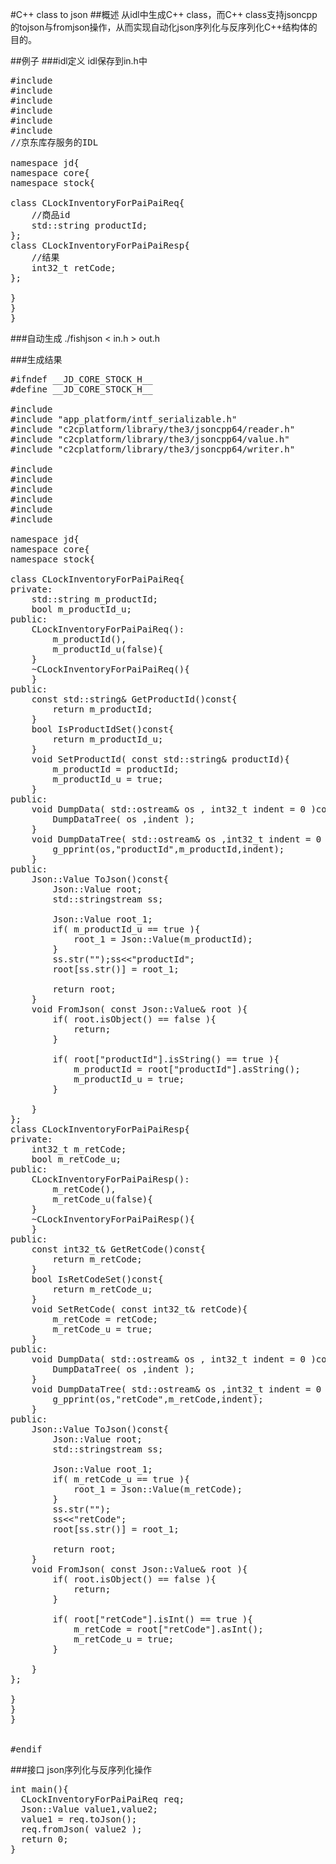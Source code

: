 

#C++ class to json
##概述
从idl中生成C++ class，而C++ class支持jsoncpp的tojson与fromjson操作，从而实现自动化json序列化与反序列化C++结构体的目的。

##例子
###idl定义
idl保存到in.h中
<pre>
#include <stdint.h>
#include <vector>
#include <list>
#include <map>
#include <set>
#include <string>
//京东库存服务的IDL

namespace jd{
namespace core{
namespace stock{

class CLockInventoryForPaiPaiReq{
	//商品id
	std::string	productId;
};
class CLockInventoryForPaiPaiResp{
	//结果
	int32_t retCode;
};

}
}
}
</pre>

###自动生成
./fishjson < in.h > out.h

###生成结果
<pre>
#ifndef __JD_CORE_STOCK_H__
#define __JD_CORE_STOCK_H__

#include <sstream>
#include "app_platform/intf_serializable.h"
#include "c2cplatform/library/the3/jsoncpp64/reader.h"
#include "c2cplatform/library/the3/jsoncpp64/value.h"
#include "c2cplatform/library/the3/jsoncpp64/writer.h"

#include <stdint.h>
#include <vector>
#include <list>
#include <map>
#include <set>
#include <string>

namespace jd{
namespace core{
namespace stock{

class CLockInventoryForPaiPaiReq{
private:
	std::string m_productId;
	bool m_productId_u;
public:
	CLockInventoryForPaiPaiReq():
		m_productId(),
		m_productId_u(false){
	}
	~CLockInventoryForPaiPaiReq(){
	}
public:
	const std::string& GetProductId()const{
		return m_productId;
	}
	bool IsProductIdSet()const{
		return m_productId_u;
	}
	void SetProductId( const std::string& productId){
		m_productId = productId;
		m_productId_u = true;
	}
public:
	void DumpData( std::ostream& os , int32_t indent = 0 )const{
		DumpDataTree( os ,indent );
	}
	void DumpDataTree( std::ostream& os ,int32_t indent = 0 )const{
		g_pprint(os,"productId",m_productId,indent);
	}
public:
	Json::Value ToJson()const{
		Json::Value root;
		std::stringstream ss;
		
		Json::Value root_1;
		if( m_productId_u == true ){
			root_1 = Json::Value(m_productId);
		}
		ss.str("");ss<<"productId";
		root[ss.str()] = root_1;

		return root;
	}
	void FromJson( const Json::Value& root ){
		if( root.isObject() == false ){
			return;
		}
		
		if( root["productId"].isString() == true ){
			m_productId = root["productId"].asString();
			m_productId_u = true;
		}

	}
};
class CLockInventoryForPaiPaiResp{
private:
	int32_t m_retCode;
	bool m_retCode_u;
public:
	CLockInventoryForPaiPaiResp():
		m_retCode(),
		m_retCode_u(false){
	}
	~CLockInventoryForPaiPaiResp(){
	}
public:
	const int32_t& GetRetCode()const{
		return m_retCode;
	}
	bool IsRetCodeSet()const{
		return m_retCode_u;
	}
	void SetRetCode( const int32_t& retCode){
		m_retCode = retCode;
		m_retCode_u = true;
	}
public:
	void DumpData( std::ostream& os , int32_t indent = 0 )const{
		DumpDataTree( os ,indent );
	}
	void DumpDataTree( std::ostream& os ,int32_t indent = 0 )const{
		g_pprint(os,"retCode",m_retCode,indent);
	}
public:
	Json::Value ToJson()const{
		Json::Value root;
		std::stringstream ss;
		
		Json::Value root_1;
		if( m_retCode_u == true ){
			root_1 = Json::Value(m_retCode);
		}
		ss.str("");
		ss<<"retCode";
		root[ss.str()] = root_1;

		return root;
	}
	void FromJson( const Json::Value& root ){
		if( root.isObject() == false ){
			return;
		}
		
		if( root["retCode"].isInt() == true ){
			m_retCode = root["retCode"].asInt();
			m_retCode_u = true;
		}

	}
};

}
}
}


#endif
</pre>

###接口
json序列化与反序列化操作
<pre>
int main(){
  CLockInventoryForPaiPaiReq req;
  Json::Value value1,value2;
  value1 = req.toJson();
  req.fromJson( value2 );
  return 0;
}
</pre>
